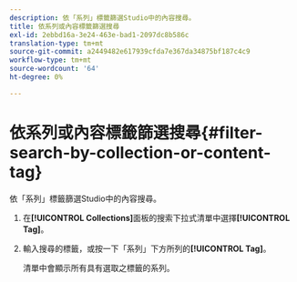 ```yaml
---
description: 依「系列」標籤篩選Studio中的內容搜尋。
title: 依系列或內容標籤篩選搜尋
exl-id: 2ebbd16a-3e24-463e-bad1-2097dc8b586c
translation-type: tm+mt
source-git-commit: a2449482e617939cfda7e367da34875bf187c4c9
workflow-type: tm+mt
source-wordcount: '64'
ht-degree: 0%

---
```


# 依系列或內容標籤篩選搜尋{#filter-search-by-collection-or-content-tag}

依「系列」標籤篩選Studio中的內容搜尋。

1. 在&#x200B;**[!UICONTROL Collections]**&#x200B;面板的搜索下拉式清單中選擇&#x200B;**[!UICONTROL Tag]**。
1. 輸入搜尋的標籤，或按一下「系列」下方所列的&#x200B;**[!UICONTROL Tag]**。

   清單中會顯示所有具有選取之標籤的系列。
